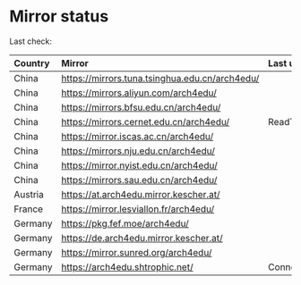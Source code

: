 <script src="./time.js"></script>
# Mirror status
Last check: <script type="text/javascript">localize(1755796932.288065);</script>

|Country|Mirror|Last update|
|:------|:-----|:----------|
|China|https://mirrors.tuna.tsinghua.edu.cn/arch4edu/|<script type="text/javascript">localize(1755759278);</script>|
|China|https://mirrors.aliyun.com/arch4edu/|<script type="text/javascript">localize(1755759278);</script>|
|China|https://mirrors.bfsu.edu.cn/arch4edu/|<script type="text/javascript">localize(1755672550);</script>|
|China|https://mirrors.cernet.edu.cn/arch4edu/|ReadTimeout|
|China|https://mirror.iscas.ac.cn/arch4edu/|<script type="text/javascript">localize(1755759278);</script>|
|China|https://mirrors.nju.edu.cn/arch4edu/|<script type="text/javascript">localize(1755672550);</script>|
|China|https://mirror.nyist.edu.cn/arch4edu/|<script type="text/javascript">localize(1755759278);</script>|
|China|https://mirrors.sau.edu.cn/arch4edu/|<script type="text/javascript">localize(1755585963);</script>|
|Austria|https://at.arch4edu.mirror.kescher.at/|<script type="text/javascript">localize(1755759278);</script>|
|France|https://mirror.lesviallon.fr/arch4edu/|<script type="text/javascript">localize(1755672550);</script>|
|Germany|https://pkg.fef.moe/arch4edu/|<script type="text/javascript">localize(1755759278);</script>|
|Germany|https://de.arch4edu.mirror.kescher.at/|<script type="text/javascript">localize(1755759278);</script>|
|Germany|https://mirror.sunred.org/arch4edu/|<script type="text/javascript">localize(1755759278);</script>|
|Germany|https://arch4edu.shtrophic.net/|ConnectionError|

<script src="./tablefilter/tablefilter.js"></script>
<script src="./table.js"></script>